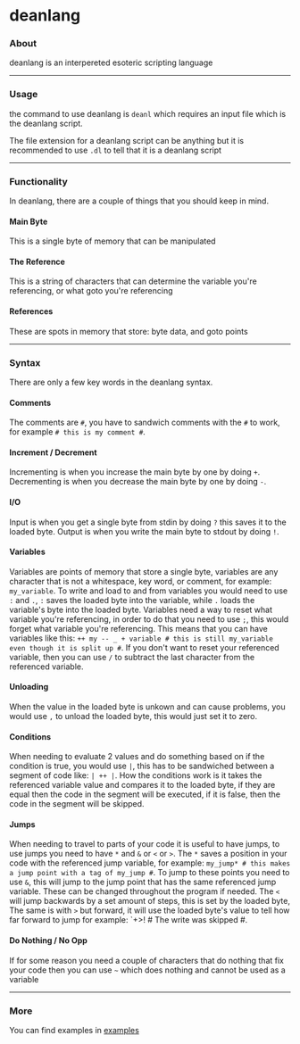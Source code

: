 # deanlang

### About

deanlang is an interpereted esoteric scripting language

---

### Usage

the command to use deanlang is `deanl` which requires an input file which is the deanlang script.

The file extension for a deanlang script can be anything but it is recommended to use `.dl` to tell that it is a deanlang script

---

### Functionality

In deanlang, there are a couple of things that you should keep in mind.

#### Main Byte

This is a single byte of memory that can be manipulated

#### The Reference

This is a string of characters that can determine the variable you're referencing, or what goto you're referencing

#### References

These are spots in memory that store: byte data, and goto points

---

### Syntax

There are only a few key words in the deanlang syntax.

#### Comments

The comments are `#`, you have to sandwich comments with the `#` to work, for example `# this is my comment #`.

#### Increment / Decrement

Incrementing is when you increase the main byte by one by doing `+`. Decrementing is when you decrease the main byte by one by doing `-`.

#### I/O

Input is when you get a single byte from stdin by doing `?` this saves it to the loaded byte. Output is when you write the main byte to stdout by doing `!`.

#### Variables

Variables are points of memory that store a single byte, variables are any character that is not a whitespace, key word, or comment, for example: `my_variable`. To write and load to and from variables you would need to use `:` and `.`, `:` saves the loaded byte into the variable, while `.` loads the variable's byte into the loaded byte. Variables need a way to reset what variable you're referencing, in order to do that you need to use `;`, this would forget what variable you're referencing. This means that you can have variables like this: `++ my -- _ + variable # this is still my_variable even though it is split up #`. If you don't want to reset your referenced variable, then you can use `/` to subtract the last character from the referenced variable.

#### Unloading

When the value in the loaded byte is unkown and can cause problems, you would use `,` to unload the loaded byte, this would just set it to zero.

#### Conditions

When needing to evaluate 2 values and do something based on if the condition is true, you would use `|`, this has to be sandwiched between a segment of code like: `| ++ |`. How the conditions work is it takes the referenced variable value and compares it to the loaded byte, if they are equal then the code in the segment will be executed, if it is false, then the code in the segment will be skipped.

#### Jumps

When needing to travel to parts of your code it is useful to have jumps, to use jumps you need to have `*` and `&` or `<` or `>`. The `*` saves a position in your code with the referenced jump variable, for example: `my_jump* # this makes a jump point with a tag of my_jump #`. To jump to these points you need to use `&`, this will jump to the jump point that has the same referenced jump variable. These can be changed throughout the program if needed. The `<` will jump backwards by a set amount of steps, this is set by the loaded byte, The same is with `>` but forward, it will use the loaded byte's value to tell how far forward to jump for example: `+>! # The write was skipped #.

#### Do Nothing / No Opp

If for some reason you need a couple of characters that do nothing that fix your code then you can use `~` which does nothing and cannot be used as a variable

---

### More

You can find examples in [examples](examples/)